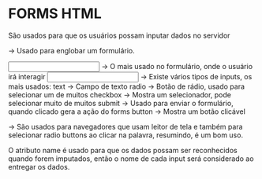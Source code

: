 # FORMS HTML

São usados para que os usuários possam inputar dados no servidor
<form> -> Usado para englobar um formulário.

<input /> -> O mais usado no formulário, onde o usuário irá interagir
<input type="Algum Tipo" /> -> Existe vários tipos de inputs, os mais usados:
text -> Campo de texto
radio -> Botão de rádio, usado para selecionar um de muitos
checkbox -> Mostra um selecionador, pode selecionar muito de muitos
submit -> Usado para enviar o formulário, quando clicado gera a ação do forms
button -> Mostra um botão clicável

<label> -> São usados para navegadores que usam leitor de tela e também para
selecionar radio buttons ao clicar na palavra, resumindo, é um bom uso.

O atributo name é usado para que os dados possam ser reconhecidos quando forem
imputados, então o nome de cada input será considerado ao entregar os dados.
